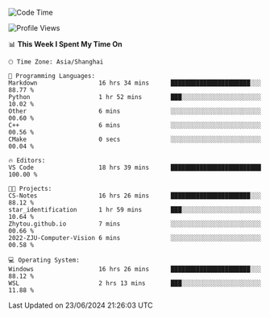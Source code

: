 <!--START_SECTION:waka-->
![Code Time](http://img.shields.io/badge/Code%20Time-1%2C802%20hrs%2012%20mins-blue)

![Profile Views](http://img.shields.io/badge/Profile%20Views-5-blue)

📊 **This Week I Spent My Time On** 

```text
🕑︎ Time Zone: Asia/Shanghai

💬 Programming Languages: 
Markdown                 16 hrs 34 mins      ██████████████████████░░░   88.77 % 
Python                   1 hr 52 mins        ███░░░░░░░░░░░░░░░░░░░░░░   10.02 % 
Other                    6 mins              ░░░░░░░░░░░░░░░░░░░░░░░░░   00.60 % 
C++                      6 mins              ░░░░░░░░░░░░░░░░░░░░░░░░░   00.56 % 
CMake                    0 secs              ░░░░░░░░░░░░░░░░░░░░░░░░░   00.04 % 

🔥 Editors: 
VS Code                  18 hrs 39 mins      █████████████████████████   100.00 % 

🐱‍💻 Projects: 
CS-Notes                 16 hrs 26 mins      ██████████████████████░░░   88.12 % 
star_identification      1 hr 59 mins        ███░░░░░░░░░░░░░░░░░░░░░░   10.64 % 
Zhytou.github.io         7 mins              ░░░░░░░░░░░░░░░░░░░░░░░░░   00.66 % 
2022-ZJU-Computer-Vision 6 mins              ░░░░░░░░░░░░░░░░░░░░░░░░░   00.58 % 

💻 Operating System: 
Windows                  16 hrs 26 mins      ██████████████████████░░░   88.12 % 
WSL                      2 hrs 13 mins       ███░░░░░░░░░░░░░░░░░░░░░░   11.88 % 
```


 Last Updated on 23/06/2024 21:26:03 UTC
<!--END_SECTION:waka-->